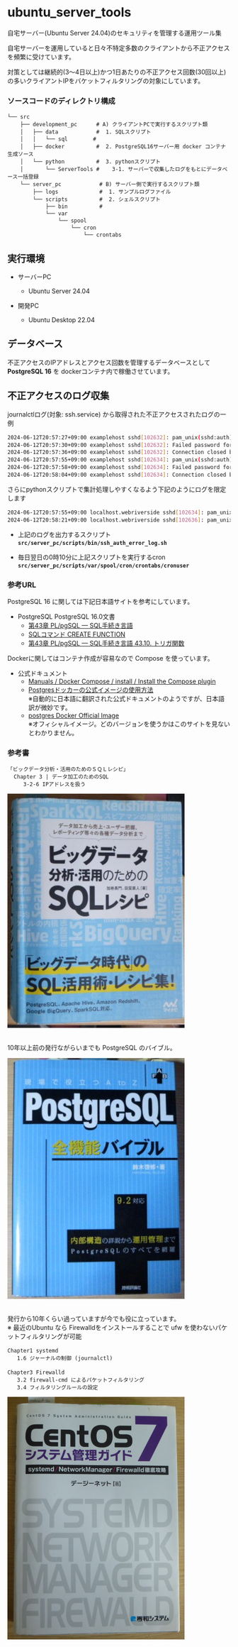# ubuntu_server_tools

自宅サーバー(Ubuntu Server 24.04)のセキュリティを管理する運用ツール集

自宅サーバーを運用していると日々不特定多数のクライアントから不正アクセスを頻繁に受けています。

対策としては継続的(3〜4日以上)かつ1日あたりの不正アクセス回数(30回以上)の多いクライアントIPをバケットフィルタリングの対象にしています。

### ソースコードのディレクトリ構成

```
└── src
    ├── development_pc      # A) クライアントPCで実行するスクリプト類
    │   ├── data            #  1. SQLスクリプト
    │   │   └── sql        #
    │   ├── docker          #  2. PostgreSQL16サーバー用 docker コンテナ生成ソース 
    │   └── python          #  3. pythonスクリプト
    │       └── ServerTools #    3-1. サーバーで収集したログをもとにデータベース一括登録
    └── server_pc            # B) サーバー側で実行するスクリプト類
        ├── logs             #  1. サンプルログファイル
        └── scripts          #  2. シェルスクリプト
            ├── bin          #  
            └── var         
                └── spool
                    └── cron
                        └── crontabs
```

## 実行環境

+ サーバーPC
  + Ubuntu Server 24.04

+ 開発PC
  + Ubuntu Desktop 22.04


## データベース

不正アクセスのIPアドレスとアクセス回数を管理するデータベースとして **PostgreSQL 16** を dockerコンテナ内で稼働させています。


## 不正アクセスのログ収集

journalctlログ(対象: ssh.service) から取得された不正アクセスされたログの一例

```bash
2024-06-12T20:57:27+09:00 examplehost sshd[102632]: pam_unix(sshd:auth): authentication failure; logname= uid=0 euid=0 tty=ssh ruser= rhost=103.77.241.34  user=root
2024-06-12T20:57:30+09:00 examplehost sshd[102632]: Failed password for root from 103.77.241.34 port 57052 ssh2
2024-06-12T20:57:36+09:00 examplehost sshd[102632]: Connection closed by authenticating user root 103.77.241.34 port 57052 [preauth]
2024-06-12T20:57:55+09:00 examplehost sshd[102634]: pam_unix(sshd:auth): authentication failure; logname= uid=0 euid=0 tty=ssh ruser= rhost=103.77.241.34  user=root
2024-06-12T20:57:58+09:00 examplehost sshd[102634]: Failed password for root from 103.77.241.34 port 36960 ssh2
2024-06-12T20:58:04+09:00 examplehost sshd[102634]: Connection closed by authenticating user root 103.77.241.34 port 36960 [preauth]
```

さらにpythonスクリプトで集計処理しやすくなるよう下記のようにログを限定します

```bash
2024-06-12T20:57:55+09:00 localhost.webriverside sshd[102634]: pam_unix(sshd:auth): authentication failure; logname= uid=0 euid=0 tty=ssh ruser= rhost=103.77.241.34  user=root
2024-06-12T20:58:21+09:00 localhost.webriverside sshd[102636]: pam_unix(sshd:auth): authentication failure; logname= uid=0 euid=0 tty=ssh ruser= rhost=103.77.241.34  user=root
```

+ 上記のログを出力するスクリプト  
**```src/server_pc/scripts/bin/ssh_auth_error_log.sh```**

+ 毎日翌日の0時10分に上記スクリプトを実行するcron  
**```src/server_pc/scripts/var/spool/cron/crontabs/cronuser```**


### 参考URL

PostgreSQL 16 に関しては下記日本語サイトを参考にしています。

+ PostgreSQL PostgreSQL 16.0文書
    + [第43章 PL/pgSQL — SQL手続き言語](https://www.postgresql.jp/document/16/html/plpgsql.html)
    + [SQLコマンド CREATE FUNCTION](https://www.postgresql.jp/document/16/html/sql-createfunction.html)
    + [第43章 PL/pgSQL — SQL手続き言語 43.10. トリガ関数](https://www.postgresql.jp/document/16/html/sql-createfunction.html)


Dockerに関してはコンテナ作成が容易なので Compose を使っています。
+ 公式ドキュメント
    + [Manuals / Docker Compose / install / Install the Compose plugin](https://docs.docker.com/compose/install/linux/)
    + [Postgresドッカーの公式イメージの使用方法](https://www.docker.com/ja-jp/blog/how-to-use-the-postgres-docker-official-image/#Start-a-Postgres-instance)  
    ※自動的に日本語に翻訳された公式ドキュメントのようですが、日本語訳が微妙です。
    + [postgres Docker Official Image
](https://hub.docker.com/_/postgres)  
※オフィシャルイメージ。どのバージョンを使うかはこのサイトを見ないとわかりません。

### 参考書

```
「ビックデータ分析・活用のためのＳＱＬレシピ」
  Chapter 3 | データ加工のためのSQL  
     3-2-6 IPアドレスを扱う
```

<div>
<img width="400" src="images/top/book_BigDataSQLKatuyou.jpg">
</div>
<br/>

10年以上前の発行ながらいまでも PostgreSQL のバイブル。

<div>
<img width="400" src="images/top/book_postgreSQL.jpg">
</div>
<br/>

発行から10年くらい過っていますが今でも役に立っています。  
※ 最近のUbuntu なら Firewalldをインストールすることで ufw を使わないパケットフィルタリングが可能 

```
Chapter1 systemd
   1.6 ジャーナルの制御 (journalctl)

Chapter3 Firewalld
   3.2 firewall-cmd によるパケットフィルタリング
   3.4 フィルタリングルールの設定
```

<div>
<img width="400" src="images/top/book_CentOS7.jpg">
</div>
<br/>
